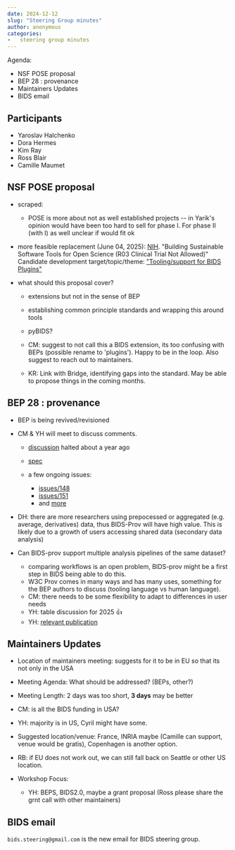 ```yaml
---
date: 2024-12-12
slug: "Steering Group minutes"
author: anonymous
categories:
-   steering group minutes
---
```


Agenda:

-   NSF POSE proposal
-   BEP 28 : provenance
-   Maintainers Updates
-   BIDS email

<!-- more -->

## Participants

-   Yaroslav Halchenko
-   Dora Hermes
-   Kim Ray
-   Ross Blair
-   Camille Maumet

## NSF POSE proposal

-   scraped:

    -   POSE is more about not as well established projects --
        in Yarik's opinion would have been too hard to sell for phase I.
        For phase II (with I) as well unclear if would fit ok

-   more feasible replacement (June 04, 2025):
    [NIH](https://grants.nih.gov/grants/guide/rfa-files/RFA-OD-24-010.html).
    "Building Sustainable Software Tools for Open Science (R03 Clinical Trial Not Allowed)"
    Candidate development target/topic/theme:
    ["Tooling/support for BIDS Plugins"](https://github.com/bids-standard/bids-2-devel/issues/74 )

-   what should this proposal cover?

    -   extensions but not in the sense of BEP

    -   establishing common principle standards and wrapping this around tools

    -   pyBIDS?

    -   CM: suggest to not call this a BIDS extension, its too confusing with BEPs (possible rename to 'plugins').
        Happy to be in the loop.
        Also suggest to reach out to maintainers.

    -   KR: Link with Bridge, identifying gaps into the standard. May be able to propose things in the coming months.

## BEP 28 : provenance

-   BEP is being revived/revisioned

-   CM & YH will meet to discuss comments.

    -   [discussion](https://github.com/bids-standard/BEP028_BIDSprov/issues/125) halted about a year ago

    -   [spec](https://bids.neuroimaging.io/bep028)

    -   a few ongoing issues:
        -   [issues/148](https://github.com/bids-standard/BEP028_BIDSprov/issues/148)
        -   [issues/151](https://github.com/bids-standard/BEP028_BIDSprov/issues/151)
        -   and [more](https://github.com/bids-standard/BEP028_BIDSprov/issues)

-   DH: there are more researchers using prepocessed or aggregated (e.g. average, derivatives) data,
    thus BIDS-Prov will have high value.
    This is likely due to a growth of users accessing shared data (secondary data analysis)

-   Can BIDS-prov support multiple analysis pipelines of the same dataset?
    -   comparing workflows is an open problem, BIDS-prov might be a first step in BIDS being able to do this.
    -   W3C Prov comes in many ways and has many uses, something for the BEP authors to discuss (tooling language vs human language).
    -   CM: there needs to be some flexibility to adapt to differences in user needs
    -   YH: table discussion for 2025 :+1:
    -   YH: [relevant publication](https://link.springer.com/article/10.1007/s41019-020-00118-0)

## Maintainers Updates

-   Location of maintainers meeting:  suggests for it to be in EU so that its not only in the USA

-   Meeting Agenda:  What should be addressed?  (BEPs, other?)

-   Meeting Length: 2 days was too short, **3 days** may be better

-   CM: is all the BIDS funding in USA?

-   YH: majority is in US, Cyril might have some.

-   Suggested location/venue:  France, INRIA maybe (Camille can support, venue would be gratis), Copenhagen is another option.

-   RB: if EU does not work out, we can still fall back on Seattle or other US location.

-   Workshop Focus:

    -   YH: BEPS, BIDS2.0, maybe a grant proposal (Ross please share the grnt call with other maintainers)

## BIDS email

`bids.steering@gmail.com` is the new email for BIDS steering group.

